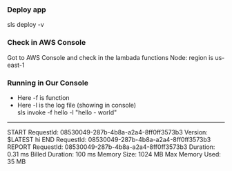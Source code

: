 ### Deploy app
sls deploy -v 

### Check in AWS Console 
Got to AWS Console and check in the lambada functions Node: region is us-east-1

### Running in Our Console
 - Here -f is function 
 - Here -l is the log file (showing in console)   
sls invoke -f hello -l
"hello - world"
--------------------------------------------------------------------
START RequestId: 08530049-287b-4b8a-a2a4-8ff0ff3573b3 Version: $LATEST
hi
END RequestId: 08530049-287b-4b8a-a2a4-8ff0ff3573b3
REPORT RequestId: 08530049-287b-4b8a-a2a4-8ff0ff3573b3  Duration: 0.31 ms       Billed Duration: 100 ms Memory Size: 1024 MB    Max Memory Used: 35 MB  



